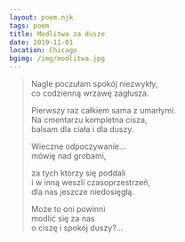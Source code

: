 ```yaml
---
layout: poem.njk
tags: poem
title: Modlitwa za dusze
date: 2019-11-01
location: Chicago
bgimg: /img/modlitwa.jpg
---
```


> Nagle poczułam spokój niezwykły,  
> co codzienną wrzawę zagłusza.  
> 
> Pierwszy raz całkiem sama z umarłymi.  
> Na cmentarzu kompletna cisza,  
> balsam dla ciała i dla duszy.  
> 
> Wieczne odpoczywanie…  
> mówię nad grobami,  
> 
> za tych którzy się poddali  
> i w inną weszli czasoprzestrzeń,   
> dla nas jeszcze niedosięgłą.  
> 
> Może to oni powinni  
> modlić się za nas  
> o ciszę i spokój duszy?…  
